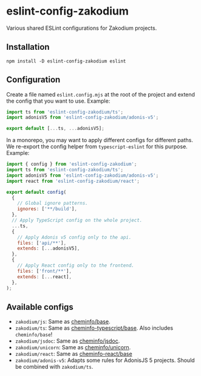 # eslint-config-zakodium

Various shared ESLint configurations for Zakodium projects.

## Installation

```console
npm install -D eslint-config-zakodium eslint
```

## Configuration

Create a file named `eslint.config.mjs` at the root of the project and extend the
config that you want to use. Example:

```js
import ts from 'eslint-config-zakodium/ts';
import adonisV5 from 'eslint-config-zakodium/adonis-v5';

export default [...ts, ...adonisV5];
```

In a monorepo, you may want to apply different configs for different paths. We re-export the config helper from
`typescript-eslint` for this purpose. Example:

```js
import { config } from 'eslint-config-zakodium';
import ts from 'eslint-config-zakodium/ts';
import adonisV5 from 'eslint-config-zakodium/adonis-v5';
import react from 'eslint-config-zakodium/react';

export default config(
  {
    // Global ignore patterns.
    ignores: ['**/build'],
  },
  // Apply TypeScript config on the whole project.
  ...ts,
  {
    // Apply Adonis v5 config only to the api.
    files: ['api/**'],
    extends: [...adonisV5],
  },
  {
    // Apply React config only to the frontend.
    files: ['front/**'],
    extends: [...react],
  },
);
```

## Available configs

- `zakodium/js`: Same as [cheminfo/base](https://github.com/cheminfo/eslint-config/blob/main/base.js).
- `zakodium/ts`: Same as [cheminfo-typescript/base](https://github.com/cheminfo/eslint-config-cheminfo-typescript/blob/main/base.js). Also includes `cheminfo/base`!
- `zakodium/jsdoc`: Same as [cheminfo/jsdoc](https://github.com/cheminfo/eslint-config/blob/main/jsdoc.js).
- `zakodium/unicorn`: Same as [cheminfo/unicorn](https://github.com/cheminfo/eslint-config/blob/main/unicorn.js).
- `zakodium/react`: Same as [cheminfo-react/base](https://github.com/cheminfo/eslint-config-cheminfo-react/blob/main/base.js)
- `zakodium/adonis-v5`: Adapts some rules for AdonisJS 5 projects. Should be combined with `zakodium/ts`.
